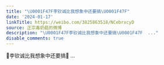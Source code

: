 ```yaml
---
title: "\U0001F47F李钦诚比我想象中还要搞\U0001F47F"
date: '2024-01-17'
linkTitle: https://weibo.com/3825863518/NCebrxcyD
source: 正宗毒奶菇的微博
description: "\U0001F47F李钦诚比我想象中还要搞\U0001F47F  ..."
disable_comments: true
---
```

👿李钦诚比我想象中还要搞👿  ...